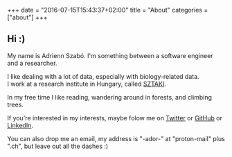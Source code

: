 +++
date = "2016-07-15T15:43:37+02:00"
title = "About"
categories = ["about"]
+++

## Hi :)

My name is Adrienn Szabó. I'm something between a software engineer and a researcher.

I like dealing with a lot of data, especially with biology-related data.  
I work at a research institute in Hungary, called [SZTAKI](http://www.sztaki.hu/en).

In my free time I like reading, wandering around in forests, and climbing trees.

<!--more-->

If you're interested in my interests, maybe folow me on [Twitter](https://twitter.com/adorster) or [GitHub](https://github.com/ador) or 
[LinkedIn](https://hu.linkedin.com/in/adrienn-szabo-2b510818).

You can also drop me an email, my address is "-ador-" at "proton-mail" plus ".ch", but leave out all the dashes :)
